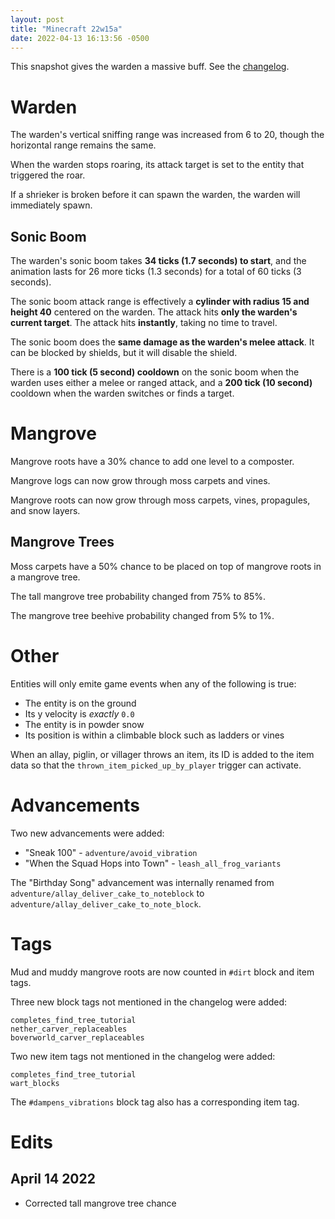 ```yaml
---
layout: post
title: "Minecraft 22w15a"
date: 2022-04-13 16:13:56 -0500
---
```


This snapshot gives the warden a massive buff. See the [changelog](https://www.minecraft.net/en-us/article/minecraft-snapshot-22w15a).

# Warden

The warden's vertical sniffing range was increased from 6 to 20, though the horizontal range remains the same.

When the warden stops roaring, its attack target is set to the entity that triggered the roar.

If a shrieker is broken before it can spawn the warden, the warden will immediately spawn.

## Sonic Boom

The warden's sonic boom takes **34 ticks (1.7 seconds) to start**, and the animation lasts for 26 more ticks (1.3 seconds) for a total of 60 ticks (3 seconds).

The sonic boom attack range is effectively a **cylinder with radius 15 and height 40** centered on the warden. The attack hits **only the warden's current target**. The attack hits **instantly**, taking no time to travel.

The sonic boom does the **same damage as the warden's melee attack**. It can be blocked by shields, but it will disable the shield.

There is a **100 tick (5 second) cooldown** on the sonic boom when the warden uses either a melee or ranged attack, and a **200 tick (10 second)** cooldown when the warden switches or finds a target.

# Mangrove

Mangrove roots have a 30% chance to add one level to a composter.

Mangrove logs can now grow through moss carpets and vines.

Mangrove roots can now grow through moss carpets, vines, propagules, and snow layers.

## Mangrove Trees

Moss carpets have a 50% chance to be placed on top of mangrove roots in a mangrove tree.

The tall mangrove tree probability changed from 75% to 85%.

The mangrove tree beehive probability changed from 5% to 1%.

# Other

Entities will only emite game events when any of the following is true:
- The entity is on the ground
- Its y velocity is *exactly* `0.0`
- The entity is in powder snow
- Its position is within a climbable block such as ladders or vines

When an allay, piglin, or villager throws an item, its ID is added to the item data so that the `thrown_item_picked_up_by_player` trigger can activate.

# Advancements

Two new advancements were added:
- "Sneak 100" - `adventure/avoid_vibration`
- "When the Squad Hops into Town" - `leash_all_frog_variants`

The "Birthday Song" advancement was internally renamed from `adventure/allay_deliver_cake_to_noteblock` to `adventure/allay_deliver_cake_to_note_block`.

# Tags

Mud and muddy mangrove roots are now counted in `#dirt` block and item tags.

Three new block tags not mentioned in the changelog were added:
```
completes_find_tree_tutorial
nether_carver_replaceables
boverworld_carver_replaceables
```

Two new item tags not mentioned in the changelog were added:
```
completes_find_tree_tutorial
wart_blocks
```

The `#dampens_vibrations` block tag also has a corresponding item tag.

# Edits

## April 14 2022

- Corrected tall mangrove tree chance

